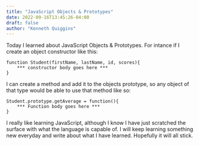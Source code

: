 ```yaml
---
title: "JavaScript Objects & Prototypes"
date: 2022-09-16T13:45:26-04:00
draft: false
author: "Kenneth Quiggins"
---
```


Today I learned about JavaScript Objects & Prototypes. For intance if I create an object constructor like this: 

``` 
function Student(firstName, lastName, id, scores){
    *** constructor body goes here ***
}

```
I can create a method and add it to the objects prototype, so any object of that type would be able to use that method like so:
```
Student.prototype.getAverage = function(){
    *** Function body goes here ***
}
```
I really like learning JavaScript, although I know I have just scratched the surface with what the language is capable of. I will keep learning something new everyday and write about what I have learned. Hopefully it will all stick. 